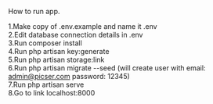 How to run app.

1.Make copy of .env.example and name it .env<br />
2.Edit database connection details in .env<br />
3.Run composer install<br />
4.Run php artisan key:generate<br />
5.Run php artisan storage:link<br />
6.Run php artisan migrate --seed (will create user with email: admin@picser.com password: 12345)<br />
7.Run php artisan serve<br />
8.Go to link localhost:8000<br />

